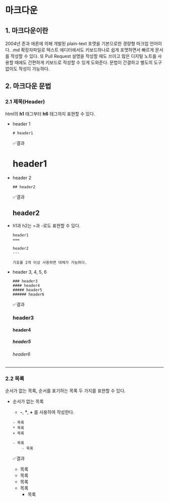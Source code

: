 # 마크다운

## 1. 마크다운이란
2004년 존과 애론에 의해 개발된 plain-text 포맷을 기본으로한 경량형 마크업 언어이다.
.md 확장자파일로 텍스트 에디터에서도 키보드하나로 쉽게 포맷하면서 빠르게 문서를 작성할 수 있다.
또 Pull Request 설명을 작성할 때도 쓰이고 많은 디지털 노트를 사용할 때에도 간편하게 키보드로 작성할 수 있게 도와준다.
문법이 간결하고 별도의 도구 없이도 작성이 가능하다.
    
## 2. 마크다운 문법

### 2.1 제목(Header)
html의 **h1** 태그부터 **h6** 태그까지 표현할 수 있다.
- header 1
    ```
    # header1
    ```
    ✅결과
    # header1 
    
- header 2
    ```
    ## header2
    ```
    ✅결과
    ## header2

- h1과 h2는 =과 -로도 표현할 수 있다.
    ```
    header1
    ===

    header2
    ---

    기호를 2개 이상 사용하면 대체가 가능하다.
    ```

- header 3, 4, 5, 6
    ```
    ### header3
    #### header4
    ##### header5
    ###### header6
    ```
    ✅결과
    ### header3
    #### header4
    ##### header5
    ###### header6
-----

### 2.2 목록
순서가 없는 목록, 순서를 표기하는 목록 두 가지를 표현할 수 있다.
- 순서가 없는 목록
    - **-**, __*__, __+__ 를 사용하여 작성한다.
    ```
    - 목록
    * 목록
    + 목록
    
    - 목록
        - 목록
    ```
    ✅결과
    - 목록
    * 목록
    + 목록
    
    - 목록
        - 목록
        
    
